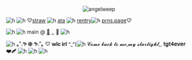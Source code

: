 <p align="center"> <img src="https://komarev.com/ghpvc/?username=angelweep&label=　　dawnbringer　🍓　　　&color=ef2020&style=flat" alt="angelweep" />


![h](https://files.catbox.moe/mhh04f.jpg)
![h](https://files.catbox.moe/wdx1sb.jpg)
♡[straw](https://foretnoir.straw.page) ![h](https://files.catbox.moe/ypcghd.gif) [ata](https://elysianrealmego.atabook.org/) ![h](https://files.catbox.moe/ypcghd.gif) [rentry](https://rentry.co/foretnoir)![h](https://files.catbox.moe/ypcghd.gif) [prns.page](https://en.pronouns.page/@foretnoir_)♡

![h](https://files.catbox.moe/0zr9lj.jpg)
![h](https://files.catbox.moe/69sutv.gif) main @ [🍓](https://github.com/elysianrealmego) ,, 🍒 ![h](https://files.catbox.moe/jztkgh.gif)

![h](https://files.catbox.moe/bwn937.jpg)
**｡˚.𖧧 𑁍 𖧧.˚｡** ♡ **wlc irl** ^_^)![h](https://files.catbox.moe/nn5qj9.png)
𝓒𝓸𝓶𝓮 𝓫𝓪𝓬𝓴 𝓽𝓸 𝓶𝓮,𝓶𝔂 𝓼𝓽𝓪𝓻𝓵𝓲𝓰𝓱𝓽,, **𝗍𝗀𝗍𝟦𝖾𝗏𝖾𝗋 ❤️‍🩹**
![h](https://files.catbox.moe/3pjt6a.png)
![h](https://files.catbox.moe/u2s1fl.png)
![h](https://files.catbox.moe/wgx2pu.png)
